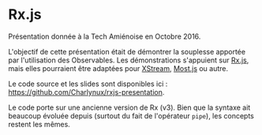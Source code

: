 # Rx.js

Présentation donnée à la Tech Amiénoise en Octobre 2016.

L'objectif de cette présentation était de démontrer la souplesse apportée par l'utilisation des Observables. Les démonstrations s'appuient sur [Rx.js](https://github.com/ReactiveX/rxjs), mais elles pourraient être adaptées pour [XStream](https://github.com/staltz/xstream), [Most.js](https://github.com/mostjs/core) ou autre.

Le code source et les slides sont disponibles ici : https://github.com/Charlynux/rxjs-presentation.

Le code porte sur une ancienne version de Rx (v3). Bien que la syntaxe ait beaucoup évoluée depuis (surtout du fait de l'opérateur `pipe`), les concepts restent les mêmes.

